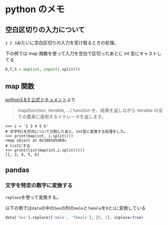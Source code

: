 # python のメモ

## 空白区切りの入力について

`1 2 3`みたいに空白区切りの入力を受け取るときの処理。

下の例では map 関数を使って入力を空白で区切ったあとに int 型にキャストしてる

```a.py
D,T,S = map(int, input().split())
```

## map 関数

[python3.8.5 公式ドキュメント](https://docs.python.org/ja/3/library/functions.html)より

> map(function, iterable, ...)
> function を、結果を返しながら iterable の全ての要素に適用するイテレータを返します。

```
>>> i = '1 3 4 5 6'
# 文字列iを空白について分割したあと、int型に変換する処理をした。
>>> print(map(int, i.split()))
<map object at 0x1065d5d60>
# listにする
>>> print(list(map(int,i.split())))
[1, 3, 4, 5, 6]

```

## pandas

### 文字を特定の数字に変換する

`replace`を使って変換する。

以下の例では`data`の中の`Sex`の列の`male`と`female`を`0`と`1`に変換している

```test.py
data['Sex'].replace(['male', 'female'], [0, 1], inplace=True)
```
